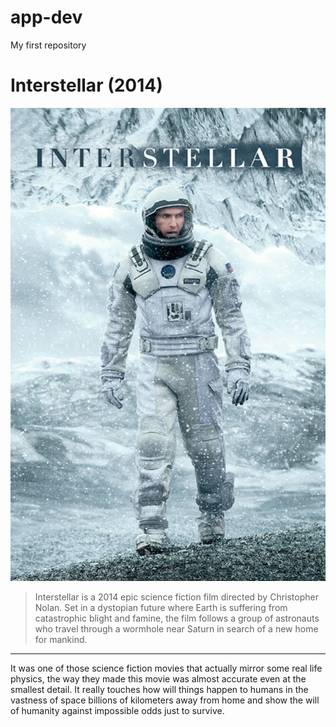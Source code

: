 # app-dev
My first repository

# Interstellar (2014)
![Interstellar](image_2025-04-26_201352171.png)
> Interstellar is a 2014 epic science fiction film directed by Christopher Nolan. Set in a dystopian future where Earth is suffering from catastrophic blight and famine, the film follows a group of astronauts who travel through a wormhole near Saturn in search of a new home for mankind.
---------------------------------------------------------------------------------------------------------------------------------
It was one of those science fiction movies that actually mirror some real life physics, the way they made this movie was almost accurate even at the smallest detail. It really touches how will things happen to humans in the vastness of space billions of kilometers away from home and show the will of humanity against impossible odds just to survive.

